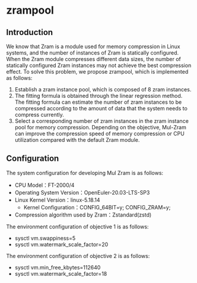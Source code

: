 # zrampool
## Introduction
We know that Zram is a module used for memory compression in Linux systems, and the number of instances of Zram is statically configured. When the Zram module compresses different data sizes, the number of statically configured Zram instances may not achieve the best compression effect. To solve this problem, we propose zrampool, which is implemented as follows:
1) Establish a zram instance pool, which is composed of 8 zram instances.
2) The fitting formula is obtained through the linear regression method. The fitting formula can estimate the number of zram instances to be compressed according to the amount of data that the system needs to compress currently.
3) Select a corresponding number of zram instances in the zram instance pool for memory compression.
Depending on the objective, Mul-Zram can improve the compression speed of memory compression or CPU utilization compared with the default Zram module.
## Configuration 
The system configuration for developing Mul Zram is as follows:
* CPU Model：FT-2000/4
* Operating System Version：OpenEuler-20.03-LTS-SP3
* Linux Kernel Version：linux-5.18.14
  * Kernel Configuration：CONFIG_64BIT=y; CONFIG_ZRAM=y;
* Compression algorithm used by Zram：Zstandard(zstd)

The environment configuration of objective 1 is as follows:
* sysctl vm.swappiness=5
* sysctl vm.watermark_scale_factor=20

The environment configuration of objective 2 is as follows:
*	sysctl vm.min_free_kbytes=112640
* sysctl vm.watermark_scale_factor=18
